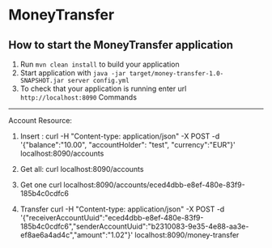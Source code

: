 # MoneyTransfer

How to start the MoneyTransfer application
---

1. Run `mvn clean install` to build your application
1. Start application with `java -jar target/money-transfer-1.0-SNAPSHOT.jar server config.yml`
1. To check that your application is running enter url `http://localhost:8090`
Commands
---

Account Resource: 

1. Insert : 
curl -H "Content-type: application/json" -X POST -d '{"balance":"10.00", "accountHolder": "test", "currency":"EUR"}' localhost:8090/accounts

2. Get all: 
curl localhost:8090/accounts

3. Get one 
curl localhost:8090/accounts/eced4dbb-e8ef-480e-83f9-185b4c0cdfc6

3. Transfer 
curl -H "Content-type: application/json" -X POST -d '{"receiverAccountUuid":"eced4dbb-e8ef-480e-83f9-185b4c0cdfc6","senderAccountUuid":"b2310083-9e35-4e88-aa3e-ef8ae6a4ad4c","amount":"1.02"}' localhost:8090/money-transfer
